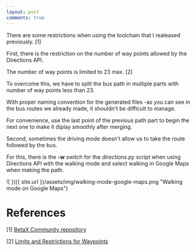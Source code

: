 ```yaml
---
layout: post
comments: true
---
```


There are some restrictions when using the toolchain
that I realeased previously. [1]

First, there is the restriction on the number of way points allowed by the Directions API.

The number of way points is limited to 23 max. [2]

To overcome this, we have to split the bus path in multiple parts
with number of way points less than 23.

With proper naming convention for the generated files
-as you can see in the bus routes we already made, it shouldn't
be difficult to manage.

For convenience, use the last point of the previous path part
to begin the next one to make it diplay smoothly after merging.

Second, sometimes the driving mode doesn't allow us to take the route followed by the bus.

For this, there is the **-w** switch for the *directions.py* script when using Directions API
with the walking mode and select walking in Google Maps when making the path.

![ ]({{ site.url }}/assets/img/walking-mode-google-maps.png "Walking mode on Google Maps")

References
============

[1] [BetaX Community repository](https://github.com/puchka/BetaX-Community)

[2] [Limits and Restrictions for Waypoints](https://developers.google.com/maps/documentation/javascript/directions?hl=en#waypoint-limits)
